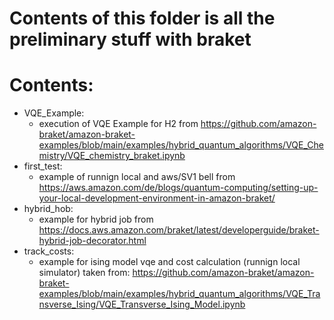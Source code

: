 # Contents of this folder is all the preliminary stuff with braket

# Contents:
- VQE_Example:
  - execution of VQE Example for H2 from https://github.com/amazon-braket/amazon-braket-examples/blob/main/examples/hybrid_quantum_algorithms/VQE_Chemistry/VQE_chemistry_braket.ipynb
- first_test:
  - example of runnign local and aws/SV1 bell from https://aws.amazon.com/de/blogs/quantum-computing/setting-up-your-local-development-environment-in-amazon-braket/
- hybrid_hob:
  - example for hybrid job from https://docs.aws.amazon.com/braket/latest/developerguide/braket-hybrid-job-decorator.html
- track_costs:
  - example for ising model vqe and cost calculation (runnign local simulator) taken from: https://github.com/amazon-braket/amazon-braket-examples/blob/main/examples/hybrid_quantum_algorithms/VQE_Transverse_Ising/VQE_Transverse_Ising_Model.ipynb
